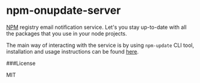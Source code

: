npm-onupdate-server
============

[NPM](https://npmjs.org/) registry email notification service. Let's you stay up-to-date with all the packages that you use in your node projects.

The main way of interacting with the service is by using `npm-update` CLI tool, installation and usage instructions can be found [here](http://npm-onupdate.info).

###License

  MIT
